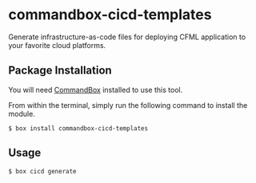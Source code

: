 # commandbox-cicd-templates
Generate infrastructure-as-code files for deploying CFML application to your favorite cloud platforms.

## Package Installation

You will need [CommandBox](https://www.ortussolutions.com/products/commandbox) installed to use this tool.

From within the terminal, simply run the following command to install the module.
```
$ box install commandbox-cicd-templates
```

## Usage 
```
$ box cicd generate
```
